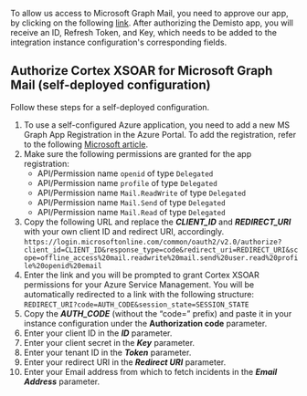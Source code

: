  To allow us access to Microsoft Graph Mail, you need to approve our app, by clicking on the following [link](https://oproxy.demisto.ninja/ms-graph-mail-listener).
 After authorizing the Demisto app, you will receive an ID, Refresh Token, and Key, which needs to be added to the integration instance configuration's corresponding fields.

## Authorize Cortex XSOAR for Microsoft Graph Mail (self-deployed configuration)

Follow these steps for a self-deployed configuration.

1. To use a self-configured Azure application, you need to add a new MS Graph App Registration in the Azure Portal. To add the registration, refer to the following [Microsoft article](https://docs.microsoft.com/en-us/azure/active-directory/develop/quickstart-register-app).
2. Make sure the following permissions are granted for the app registration:
   -  API/Permission name `openid` of type `Delegated`
   -  API/Permission name `profile` of type `Delegated`
   -  API/Permission name `Mail.ReadWrite` of type `Delegated`
   -  API/Permission name `Mail.Send` of type `Delegated`
   -  API/Permission name `Mail.Read` of type `Delegated`
3. Copy the following URL and replace the ***CLIENT_ID*** and ***REDIRECT_URI*** with your own client ID and redirect URI, accordingly.
```https://login.microsoftonline.com/common/oauth2/v2.0/authorize?client_id=CLIENT_ID&response_type=code&redirect_uri=REDIRECT_URI&scope=offline_access%20mail.readwrite%20mail.send%20user.read%20profile%20openid%20email```
4. Enter the link and you will be prompted to grant Cortex XSOAR permissions for your Azure Service Management. You will be automatically redirected to a link with the following structure:
```REDIRECT_URI?code=AUTH_CODE&session_state=SESSION_STATE```
5. Copy the ***AUTH_CODE*** (without the “code=” prefix) and paste it in your instance configuration under the **Authorization code** parameter. 
6. Enter your client ID in the ***ID*** parameter. 
7. Enter your client secret in the ***Key*** parameter.
8. Enter your tenant ID in the ***Token*** parameter.
9. Enter your redirect URI in the ***Redirect URI*** parameter.
10. Enter your Email address from which to fetch incidents in the ***Email Address*** parameter.